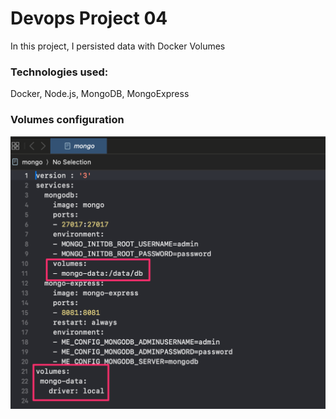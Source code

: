# Devops Project 04
In this project, I persisted data with Docker Volumes


### Technologies used:
Docker, Node.js, MongoDB, MongoExpress

### Volumes configuration
![Running application](images/volumes.png)

